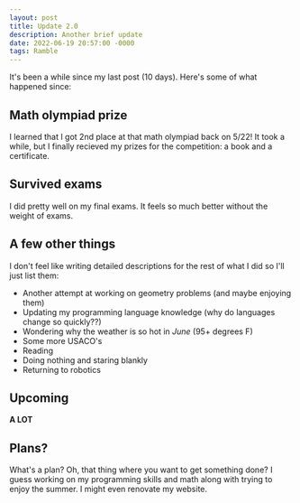 ```yaml
---
layout: post
title: Update 2.0
description: Another brief update
date: 2022-06-19 20:57:00 -0000
tags: Ramble
---
```


It's been a while since my last post (10 days). Here's some of what happened since:

## Math olympiad prize

I learned that I got 2nd place at that math olympiad back on 5/22! It took a while, but I finally recieved my prizes for the competition: a book and a certificate.

## Survived exams

I did pretty well on my final exams. It feels so much better without the weight of exams.

## A few other things

I don't feel like writing detailed descriptions for the rest of what I did so I'll just list them:

- Another attempt at working on geometry problems (and maybe enjoying them)
- Updating my programming language knowledge (why do languages change so quickly??)
- Wondering why the weather is so hot in *June* (95+ degrees F)
- Some more USACO's
- Reading
- Doing nothing and staring blankly
- Returning to robotics

## Upcoming

**A LOT**

## Plans?

What's a plan? Oh, that thing where you want to get something done? I guess working on my programming skills and math along with trying to enjoy the summer. I might even renovate my website.
